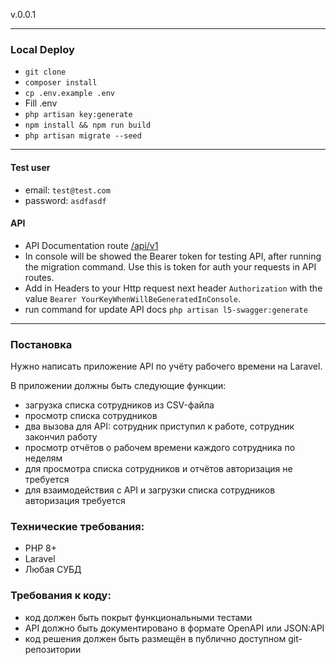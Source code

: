 

v.0.0.1

___
### Local Deploy

- `git clone `
- `composer install`
- `cp .env.example .env`
- Fill .env
- `php artisan key:generate`
- `npm install && npm run build`
- `php artisan migrate --seed`

___
#### Test user
- email: `test@test.com`
- password: `asdfasdf`

#### API
- API Documentation route [/api/v1](http://localhost:8000/api/v1)
- In console will be showed the Bearer token for testing API, after running the migration command. Use this is token for auth your requests in API routes. 
- Add in Headers to your Http request next header `Authorization` with the value `Bearer YourKeyWhenWillBeGeneratedInConsole`.
- run command for update API docs `php artisan l5-swagger:generate`
___


### Постановка
Нужно написать приложение API по учёту рабочего времени на Laravel.

В приложении должны быть следующие функции:

- загрузка списка сотрудников из CSV-файла
- просмотр списка сотрудников
- два вызова для API: сотрудник приступил к работе, сотрудник закончил работу
- просмотр отчётов о рабочем времени каждого сотрудника по неделям
- для просмотра списка сотрудников и отчётов авторизация не требуется
- для взаимодействия с API и загрузки списка сотрудников авторизация требуется

### Технические требования:

- PHP 8+
- Laravel
- Любая СУБД

### Требования к коду:

- код должен быть покрыт функциональными тестами
- API должно быть документировано в формате OpenAPI или JSON:API
- код решения должен быть размещён в публично доступном git-репозитории
